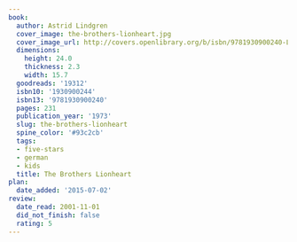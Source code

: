 ```yaml
---
book:
  author: Astrid Lindgren
  cover_image: the-brothers-lionheart.jpg
  cover_image_url: http://covers.openlibrary.org/b/isbn/9781930900240-L.jpg
  dimensions:
    height: 24.0
    thickness: 2.3
    width: 15.7
  goodreads: '19312'
  isbn10: '1930900244'
  isbn13: '9781930900240'
  pages: 231
  publication_year: '1973'
  slug: the-brothers-lionheart
  spine_color: '#93c2cb'
  tags:
  - five-stars
  - german
  - kids
  title: The Brothers Lionheart
plan:
  date_added: '2015-07-02'
review:
  date_read: 2001-11-01
  did_not_finish: false
  rating: 5
---
```

